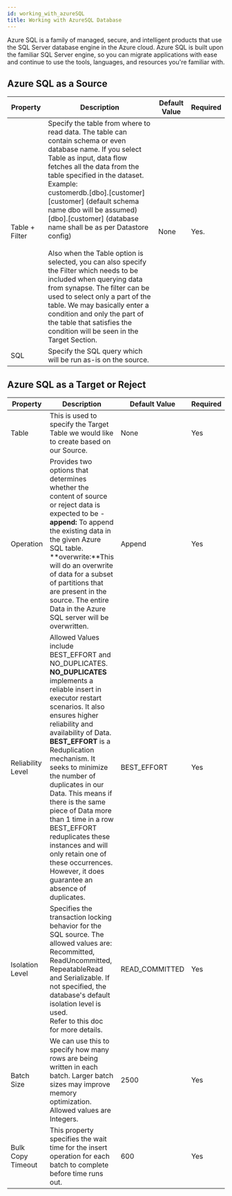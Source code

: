 ```yaml
---
id: working_with_azureSQL
title: Working with AzureSQL Database
---
```


Azure SQL is a family of managed, secure, and intelligent products that use the SQL Server database engine in the Azure cloud. Azure SQL is built upon the familiar SQL Server engine, so you can migrate applications with ease and continue to use the tools, languages, and resources you're familiar with.

## Azure SQL as a Source

|Property|Description|Default Value|Required|
|--- |--- |--- |--- |
|Table + Filter|Specify the table from where to read data. The table can contain schema or even database name. If you select Table as input, data flow fetches all the data from the table specified in the dataset.<br/> Example: <br/>customerdb.[dbo].[customer]<br/>[customer] (default schema name dbo will be assumed)<br/>[dbo].[customer] (database name shall be as per Datastore config)<br/><br/>Also when the Table option is selected, you can also specify the Filter which needs to be included when querying data from synapse. The filter can be used to select only a part of the table. We may basically enter a condition and only the part of the table that satisfies the condition will be seen in the Target Section.|None|Yes.|
|SQL|Specify the SQL query which will be run as-is on the source.|||



## Azure SQL as a Target or Reject

|Property|Description|Default Value|Required|
|--- |--- |--- |--- |
|Table|This is used to specify the Target Table we would like to create based on our Source.|None|Yes|
|Operation|Provides two options that determines whether the content of source or reject data is expected to be -<br/>**append:** To append the existing data in the given Azure SQL table.<br/>**overwrite:**This will do an overwrite of data for a subset of partitions that are present in the source. The entire Data in the Azure SQL server will be overwritten.|Append|Yes|
|Reliability Level|Allowed Values include BEST_EFFORT and NO_DUPLICATES.<br/>**NO_DUPLICATES** implements a reliable insert in executor restart scenarios. It also ensures higher reliability and availability of Data.<br/>**BEST_EFFORT** is a Reduplication mechanism. It seeks to minimize the number of duplicates in our Data. This means if there is the same piece of Data more than 1 time in a row BEST_EFFORT reduplicates these instances and will only retain one of these occurrences.  However, it does guarantee an absence of duplicates.|BEST_EFFORT|Yes|
|Isolation Level|Specifies the transaction locking behavior for the SQL source. The allowed values are: Recommitted, ReadUncommitted, RepeatableRead and Serializable. If not specified, the database's default isolation level is used.<br/> Refer to this doc for more details.|READ_COMMITTED|Yes|
|Batch Size|We can use this to specify how many rows are being written in each batch. Larger batch sizes may improve memory optimization.<br/> Allowed values are Integers.|2500|Yes|
|Bulk Copy Timeout|This property specifies the wait time for the insert operation for each batch to complete before time runs out.|600|Yes|
